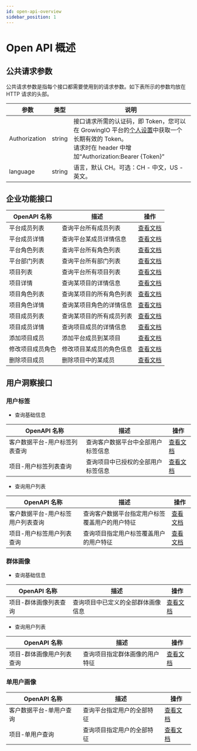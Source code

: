 ```yaml
---
id: open-api-overview
sidebar_position: 1
---
```


# Open API 概述

## 公共请求参数

公共请求参数是指每个接口都需要使用到的请求参数。如下表所示的参数均放在 HTTP 请求的头部。

| 参数          | 类型   | 说明                                                                                                                                                                                    |
| ------------- | ------ | --------------------------------------------------------------------------------------------------------------------------------------------------------------------------------------- |
| Authorization | string | 接口请求所需的认证码，即 Token，您可以在 GrowingIO 平台的[个人设置](../../product-manual/personal)中获取一个长期有效的 Token。<br/>请求时在 header 中增加“Authorization:Bearer {Token}” |
| language      | string | 语言，默认 CH。可选：CH - 中文，US - 英文。                                                                                                                                             |

## 企业功能接口

| OpenAPI 名称     | 描述                     | 操作                                               |
| ---------------- | ------------------------ | -------------------------------------------------- |
| 平台成员列表     | 查询平台所有成员列表     | [查看文档](./enterprise-api/platform-users)        |
| 平台成员详情     | 查询平台某成员详情信息   | [查看文档](./enterprise-api/platform-user)         |
| 平台角色列表     | 查询平台所有角色列表     | [查看文档](./enterprise-api/platform-roles)        |
| 平台部门列表     | 查询平台所有部门列表     | [查看文档](./enterprise-api/platform-departments)  |
| 项目列表         | 查询平台所有项目列表     | [查看文档](./enterprise-api/projects)              |
| 项目详情         | 查询某项目的详情信息     | [查看文档](./enterprise-api/project)               |
| 项目角色列表     | 查询某项目的所有角色列表 | [查看文档](./enterprise-api/project-roles)         |
| 项目角色详情     | 查询某项目角色的详情信息 | [查看文档](./enterprise-api/project-role)          |
| 项目成员列表     | 查询某项目的所有成员列表 | [查看文档](./enterprise-api/project-users)         |
| 项目成员详情     | 查询项目成员的详情信息   | [查看文档](./enterprise-api/project-user)          |
| 添加项目成员     | 添加平台成员到某项目     | [查看文档](./enterprise-api/project-user-add)      |
| 修改项目成员角色 | 修改项目某成员的角色信息 | [查看文档](./enterprise-api/project-user-role-upt) |
| 删除项目成员     | 删除项目中的某成员       | [查看文档](./enterprise-api/project-user-del)      |

## 用户洞察接口

### 用户标签

* 查询基础信息

| OpenAPI 名称 | 描述                       | 操作                               |
| ------------ | -------------------------- | ---------------------------------- |
| 客户数据平台-用户标签列表查询 | 查询客户数据平台中全部用户标签信息 | [查看文档](./user-api/dc-search-user-tags) |
| 项目-用户标签列表查询 | 查询项目中已授权的全部用户标签信息 | [查看文档](./user-api/project-search-user-tags) |

* 查询用户列表

| OpenAPI 名称 | 描述                       | 操作                               |
| ------------ | -------------------------- | ---------------------------------- |
| 客户数据平台-用户标签用户列表查询 | 查询客户数据平台指定用户标签覆盖用户的用户特征 | [查看文档](./user-api/dc-search-user-tag-users) |
| 项目-用户标签用户列表查询 | 查询项目指定用户标签覆盖用户的用户特征 | [查看文档](./user-api/project-search-user-tag-users) |

### 群体画像

* 查询基础信息

| OpenAPI 名称 | 描述                       | 操作                               |
| ------------ | -------------------------- | ---------------------------------- |
| 项目-群体画像列表查询 | 查询项目中已定义的全部群体画像信息 | [查看文档](./user-api/project-search-segment-profiles) |

* 查询用户列表

| OpenAPI 名称 | 描述                       | 操作                               |
| ------------ | -------------------------- | ---------------------------------- |
| 项目-群体画像用户列表查询 | 查询项目指定群体画像的用户特征 | [查看文档](./user-api/project-search-segment-profile-users) |

### 单用户画像

| OpenAPI 名称 | 描述                       | 操作                               |
| ------------ | -------------------------- | ---------------------------------- |
| 客户数据平台-单用户查询   | 查询平台指定用户的全部特征 | [查看文档](./user-api/dc-search-user) |
| 项目-单用户查询   | 查询项目指定用户的全部特征 | [查看文档](./user-api/project-search-user) |

